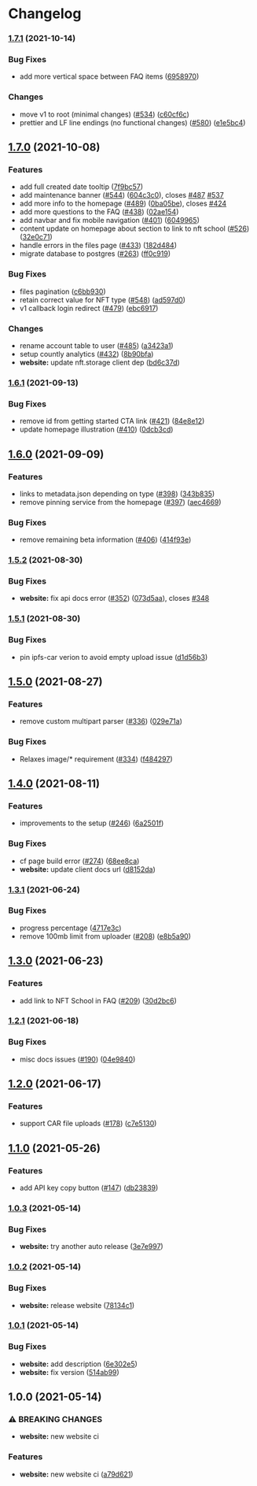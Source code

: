# Changelog

### [1.7.1](https://www.github.com/ipfs-shipyard/nft.storage/compare/website-v1.7.0...website-v1.7.1) (2021-10-14)


### Bug Fixes

* add more vertical space between FAQ items ([6958970](https://www.github.com/ipfs-shipyard/nft.storage/commit/6958970c5016cfd3bc5a8e1286ba2022d05a2988))


### Changes

* move v1 to root (minimal changes) ([#534](https://www.github.com/ipfs-shipyard/nft.storage/issues/534)) ([c60cf6c](https://www.github.com/ipfs-shipyard/nft.storage/commit/c60cf6c06dc5812f980152fcb9b451a84cf9aba7))
* prettier and LF line endings (no functional changes) ([#580](https://www.github.com/ipfs-shipyard/nft.storage/issues/580)) ([e1e5bc4](https://www.github.com/ipfs-shipyard/nft.storage/commit/e1e5bc47e5ae112a0775a25b275691a818665f37))

## [1.7.0](https://www.github.com/ipfs-shipyard/nft.storage/compare/website-v1.6.1...website-v1.7.0) (2021-10-08)


### Features

* add full created date tooltip ([7f9bc57](https://www.github.com/ipfs-shipyard/nft.storage/commit/7f9bc579cfc691804f848d2691b988ebb8e9f3c2))
* add maintenance banner ([#544](https://www.github.com/ipfs-shipyard/nft.storage/issues/544)) ([604c3c0](https://www.github.com/ipfs-shipyard/nft.storage/commit/604c3c0f0f1e1edf300f3faf00d72434eaeb23fd)), closes [#487](https://www.github.com/ipfs-shipyard/nft.storage/issues/487) [#537](https://www.github.com/ipfs-shipyard/nft.storage/issues/537)
* add more info to the homepage ([#489](https://www.github.com/ipfs-shipyard/nft.storage/issues/489)) ([0ba05be](https://www.github.com/ipfs-shipyard/nft.storage/commit/0ba05bea5fae47cd41c34949f4f4cddd38247925)), closes [#424](https://www.github.com/ipfs-shipyard/nft.storage/issues/424)
* add more questions to the FAQ ([#438](https://www.github.com/ipfs-shipyard/nft.storage/issues/438)) ([02ae154](https://www.github.com/ipfs-shipyard/nft.storage/commit/02ae154c4cf708f1f7c5ec51c1b4dfa3af59d236))
* add navbar and fix mobile navigation ([#401](https://www.github.com/ipfs-shipyard/nft.storage/issues/401)) ([6049965](https://www.github.com/ipfs-shipyard/nft.storage/commit/60499653c4ebb4ad4590527243a09bc8bb73c540))
* content update on homepage about section to link to nft school ([#526](https://www.github.com/ipfs-shipyard/nft.storage/issues/526)) ([32e0c71](https://www.github.com/ipfs-shipyard/nft.storage/commit/32e0c7198c75f058a944bba84f86a6b9773bff11))
* handle errors in the files page ([#433](https://www.github.com/ipfs-shipyard/nft.storage/issues/433)) ([182d484](https://www.github.com/ipfs-shipyard/nft.storage/commit/182d484f10d21c34248a5e7436f355fc6cce28cd))
* migrate database to postgres  ([#263](https://www.github.com/ipfs-shipyard/nft.storage/issues/263)) ([ff0c919](https://www.github.com/ipfs-shipyard/nft.storage/commit/ff0c919ad63f8452357ff5f23b3f1ecd24880c86))


### Bug Fixes

* files pagination ([c6bb930](https://www.github.com/ipfs-shipyard/nft.storage/commit/c6bb93001d762825ff14225e9afc8c368f90db89))
* retain correct value for NFT type ([#548](https://www.github.com/ipfs-shipyard/nft.storage/issues/548)) ([ad597d0](https://www.github.com/ipfs-shipyard/nft.storage/commit/ad597d0eae302e1ea09f97d4b563840ab82c5986))
* v1 callback login redirect ([#479](https://www.github.com/ipfs-shipyard/nft.storage/issues/479)) ([ebc6917](https://www.github.com/ipfs-shipyard/nft.storage/commit/ebc6917cd2980613dcadf8c81bd180e8f4d76b0a))


### Changes

* rename account table to user ([#485](https://www.github.com/ipfs-shipyard/nft.storage/issues/485)) ([a3423a1](https://www.github.com/ipfs-shipyard/nft.storage/commit/a3423a18b537d7b1accdf2ffa4d716939a7bdd2a))
* setup countly analytics ([#432](https://www.github.com/ipfs-shipyard/nft.storage/issues/432)) ([8b90bfa](https://www.github.com/ipfs-shipyard/nft.storage/commit/8b90bfa4ba5b2a51c9f10b169e15fa217948faed))
* **website:** update nft.storage client dep ([bd6c37d](https://www.github.com/ipfs-shipyard/nft.storage/commit/bd6c37d815b2b9413b87eca2f801fd10d7fbc43c))

### [1.6.1](https://www.github.com/ipfs-shipyard/nft.storage/compare/website-v1.6.0...website-v1.6.1) (2021-09-13)


### Bug Fixes

* remove id from getting started CTA link ([#421](https://www.github.com/ipfs-shipyard/nft.storage/issues/421)) ([84e8e12](https://www.github.com/ipfs-shipyard/nft.storage/commit/84e8e12f1a90c04880c3227ac07e600294113566))
* update homepage illustration ([#410](https://www.github.com/ipfs-shipyard/nft.storage/issues/410)) ([0dcb3cd](https://www.github.com/ipfs-shipyard/nft.storage/commit/0dcb3cd2c057b67179a8a1a0bad2a4531c8d451c))

## [1.6.0](https://www.github.com/ipfs-shipyard/nft.storage/compare/website-v1.5.2...website-v1.6.0) (2021-09-09)


### Features

* links to metadata.json depending on type ([#398](https://www.github.com/ipfs-shipyard/nft.storage/issues/398)) ([343b835](https://www.github.com/ipfs-shipyard/nft.storage/commit/343b835dc902454b91e702e2845e9f0ec6cae471))
* remove pinning service from the homepage ([#397](https://www.github.com/ipfs-shipyard/nft.storage/issues/397)) ([aec4669](https://www.github.com/ipfs-shipyard/nft.storage/commit/aec466928ee2ec446ccf0d7f0bcff3764d8c3259))


### Bug Fixes

* remove remaining beta information ([#406](https://www.github.com/ipfs-shipyard/nft.storage/issues/406)) ([414f93e](https://www.github.com/ipfs-shipyard/nft.storage/commit/414f93e66b7aa0e67cbd003f39b4b53046112321))

### [1.5.2](https://www.github.com/ipfs-shipyard/nft.storage/compare/website-v1.5.1...website-v1.5.2) (2021-08-30)


### Bug Fixes

* **website:** fix api docs error ([#352](https://www.github.com/ipfs-shipyard/nft.storage/issues/352)) ([073d5aa](https://www.github.com/ipfs-shipyard/nft.storage/commit/073d5aa29b62de9253e1d362eaf1347b69929fa8)), closes [#348](https://www.github.com/ipfs-shipyard/nft.storage/issues/348)

### [1.5.1](https://www.github.com/ipfs-shipyard/nft.storage/compare/website-v1.5.0...website-v1.5.1) (2021-08-30)


### Bug Fixes

* pin ipfs-car verion to avoid empty upload issue ([d1d56b3](https://www.github.com/ipfs-shipyard/nft.storage/commit/d1d56b346f6480bebfcc3d54ad70bbd14dd4934a))

## [1.5.0](https://www.github.com/ipfs-shipyard/nft.storage/compare/website-v1.4.0...website-v1.5.0) (2021-08-27)


### Features

* remove custom multipart parser ([#336](https://www.github.com/ipfs-shipyard/nft.storage/issues/336)) ([029e71a](https://www.github.com/ipfs-shipyard/nft.storage/commit/029e71aefc1b152a080ffb5739e4f7c2565a1e57))


### Bug Fixes

* Relaxes image/* requirement ([#334](https://www.github.com/ipfs-shipyard/nft.storage/issues/334)) ([f484297](https://www.github.com/ipfs-shipyard/nft.storage/commit/f484297123de4b5eca900831069dcd3fab2ac3b9))

## [1.4.0](https://www.github.com/ipfs-shipyard/nft.storage/compare/website-v1.3.1...website-v1.4.0) (2021-08-11)


### Features

* improvements to the setup ([#246](https://www.github.com/ipfs-shipyard/nft.storage/issues/246)) ([6a2501f](https://www.github.com/ipfs-shipyard/nft.storage/commit/6a2501f5c340af87c1571886961920280afec249))


### Bug Fixes

* cf page build error ([#274](https://www.github.com/ipfs-shipyard/nft.storage/issues/274)) ([68ee8ca](https://www.github.com/ipfs-shipyard/nft.storage/commit/68ee8ca0adf217a7ba5a0ea2db1ca0019c344569))
* **website:** update client docs url ([d8152da](https://www.github.com/ipfs-shipyard/nft.storage/commit/d8152daaa4de94064689e8b93160e6c118316e47))

### [1.3.1](https://www.github.com/ipfs-shipyard/nft.storage/compare/website-v1.3.0...website-v1.3.1) (2021-06-24)


### Bug Fixes

* progress percentage ([4717e3c](https://www.github.com/ipfs-shipyard/nft.storage/commit/4717e3c52f438a5aa1e93677a2d05d2b5d2f82a1))
* remove 100mb limit from uploader ([#208](https://www.github.com/ipfs-shipyard/nft.storage/issues/208)) ([e8b5a90](https://www.github.com/ipfs-shipyard/nft.storage/commit/e8b5a90ccca14ad30a229afaee1d6b40fff5ecdf))

## [1.3.0](https://www.github.com/ipfs-shipyard/nft.storage/compare/website-v1.2.1...website-v1.3.0) (2021-06-23)


### Features

* add link to NFT School in FAQ ([#209](https://www.github.com/ipfs-shipyard/nft.storage/issues/209)) ([30d2bc6](https://www.github.com/ipfs-shipyard/nft.storage/commit/30d2bc667df23faf0ebb631568f58b197ec65c1c))

### [1.2.1](https://www.github.com/ipfs-shipyard/nft.storage/compare/website-v1.2.0...website-v1.2.1) (2021-06-18)


### Bug Fixes

* misc docs issues ([#190](https://www.github.com/ipfs-shipyard/nft.storage/issues/190)) ([04e9840](https://www.github.com/ipfs-shipyard/nft.storage/commit/04e9840e35903a6738b0e947c150047ce521f912))

## [1.2.0](https://www.github.com/ipfs-shipyard/nft.storage/compare/website-v1.1.0...website-v1.2.0) (2021-06-17)


### Features

* support CAR file uploads ([#178](https://www.github.com/ipfs-shipyard/nft.storage/issues/178)) ([c7e5130](https://www.github.com/ipfs-shipyard/nft.storage/commit/c7e5130022ac1d0db13269582bdfa5e60d41bdea))

## [1.1.0](https://www.github.com/ipfs-shipyard/nft.storage/compare/website-v1.0.3...website-v1.1.0) (2021-05-26)


### Features

* add API key copy button ([#147](https://www.github.com/ipfs-shipyard/nft.storage/issues/147)) ([db23839](https://www.github.com/ipfs-shipyard/nft.storage/commit/db238391f94b22f8b1978651bd397629919aa033))

### [1.0.3](https://www.github.com/ipfs-shipyard/nft.storage/compare/website-v1.0.2...website-v1.0.3) (2021-05-14)


### Bug Fixes

* **website:** try another auto release ([3e7e997](https://www.github.com/ipfs-shipyard/nft.storage/commit/3e7e9971e05766f0a55c6423a1f74e20601be49c))

### [1.0.2](https://www.github.com/ipfs-shipyard/nft.storage/compare/website-v1.0.1...website-v1.0.2) (2021-05-14)

### Bug Fixes

- **website:** release website ([78134c1](https://www.github.com/ipfs-shipyard/nft.storage/commit/78134c17d82c93f007f76f2d7b3535c155424883))

### [1.0.1](https://www.github.com/ipfs-shipyard/nft.storage/compare/website-v1.0.0...website-v1.0.1) (2021-05-14)

### Bug Fixes

- **website:** add description ([6e302e5](https://www.github.com/ipfs-shipyard/nft.storage/commit/6e302e55223a3d8d64e3bf15a782ac09feb5c8f4))
- **website:** fix version ([514ab99](https://www.github.com/ipfs-shipyard/nft.storage/commit/514ab99a1545266110afeb15b9f52b817ada5ac9))

## 1.0.0 (2021-05-14)

### ⚠ BREAKING CHANGES

- **website:** new website ci

### Features

- **website:** new website ci ([a79d621](https://www.github.com/ipfs-shipyard/nft.storage/commit/a79d6218ecb6394ac10a60ae5b4c3959e63ed41f))
